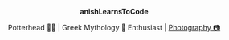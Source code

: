 <div align="center">
    <p><b>anishLearnsToCode</b></p>
    <p>Potterhead 🧙‍♂️ | Greek Mythology 🐲 Enthusiast | <a href="https://www.instagram.com/anish.sachdeva_">Photography 📷</a></p>
</div>
